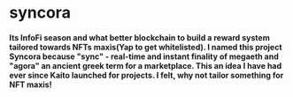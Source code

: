 # syncora

#### Its InfoFi season and what better blockchain to build a reward system tailored towards NFTs maxis(Yap to get whitelisted). I named this project Syncora because "sync" - real-time and instant finality of megaeth and "agora" an ancient greek term for a marketplace. This an idea I have had ever since Kaito launched for projects. I felt, why not tailor something for NFT maxis!   
